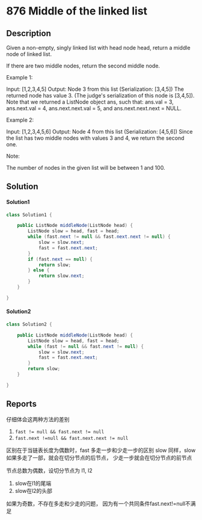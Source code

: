 # 876 Middle of the linked list

## Description

Given a non-empty, singly linked list with head node head, return a middle node of linked list.

If there are two middle nodes, return the second middle node.

Example 1:

Input: [1,2,3,4,5]
Output: Node 3 from this list (Serialization: [3,4,5])
The returned node has value 3.  (The judge's serialization of this node is [3,4,5]).
Note that we returned a ListNode object ans, such that:
ans.val = 3, ans.next.val = 4, ans.next.next.val = 5, and ans.next.next.next = NULL.

Example 2:

Input: [1,2,3,4,5,6]
Output: Node 4 from this list (Serialization: [4,5,6])
Since the list has two middle nodes with values 3 and 4, we return the second one.

Note:

The number of nodes in the given list will be between 1 and 100.

## Solution

#### Solution1
```java
class Solution1 {

    public ListNode middleNode(ListNode head) {
        ListNode slow = head, fast = head;
        while (fast.next != null && fast.next.next != null) {
            slow = slow.next;
            fast = fast.next.next;
        }
        if (fast.next == null) {
            return slow;
        } else {
            return slow.next;
        }
    }

}
```

#### Solution2
```java
class Solution2 {

    public ListNode middleNode(ListNode head) {
        ListNode slow = head, fast = head;
        while (fast != null && fast.next != null) {
            slow = slow.next;
            fast = fast.next.next;
        }
        return slow;
    }

}
```

## Reports

仔细体会这两种方法的差别

1. `fast != null && fast.next != null`
2. `fast.next !=null && fast.next.next != null`

区别在于当链表长度为偶数时，fast 多走一步和少走一步的区别
slow 同样，slow如果多走了一部，就会在切分节点的后节点， 少走一步就会在切分节点的前节点

节点总数为偶数，设切分节点为 l1, l2
1. slow在l1的尾端
2. slow在l2的头部

如果为奇数，不存在多走和少走的问题， 因为有一个共同条件fast.next!=null不满足